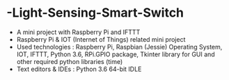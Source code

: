 # -Light-Sensing-Smart-Switch

- A mini project with Raspberry Pi and IFTTT
- Raspberry Pi & IOT (Internet of Things) related mini project
- Used technologies : Raspberry Pi, Raspbian (Jessie) Operating System, IOT, IFTTT, Python 3.6, RPi.GPIO package, Tkinter library for GUI and other required python libraries (time)
- Text editors & IDEs : Python 3.6 64-bit IDLE
